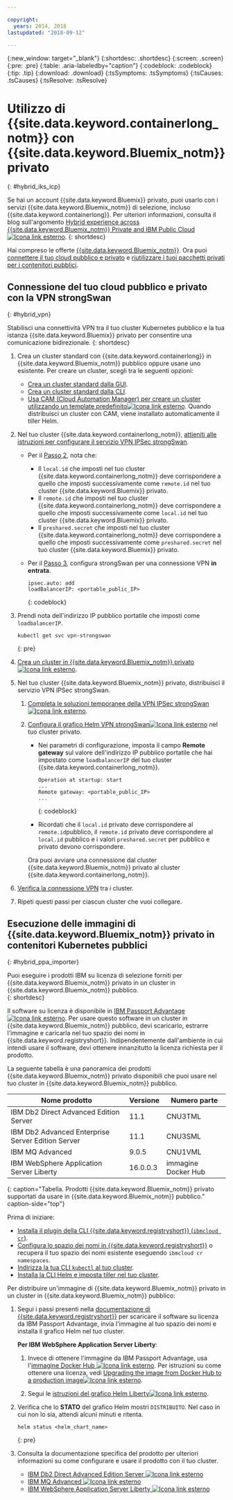 ```yaml
---

copyright:
  years: 2014, 2018
lastupdated: "2018-09-12"

---
```


{:new_window: target="_blank"}
{:shortdesc: .shortdesc}
{:screen: .screen}
{:pre: .pre}
{:table: .aria-labeledby="caption"}
{:codeblock: .codeblock}
{:tip: .tip}
{:download: .download}
{:tsSymptoms: .tsSymptoms}
{:tsCauses: .tsCauses}
{:tsResolve: .tsResolve}


# Utilizzo di {{site.data.keyword.containerlong_notm}} con {{site.data.keyword.Bluemix_notm}} privato
{: #hybrid_iks_icp}

Se hai un account {{site.data.keyword.Bluemix}} privato, puoi usarlo con i servizi {{site.data.keyword.Bluemix_notm}} di selezione, incluso {{site.data.keyword.containerlong}}. Per ulteriori informazioni, consulta il blog sull'argomento [Hybrid experience across {{site.data.keyword.Bluemix_notm}} Private and IBM Public Cloud![Icona link esterno](../icons/launch-glyph.svg "Icona link esterno")](http://ibm.biz/hybridJune2018).
{: shortdesc}

Hai compreso le offerte [{{site.data.keyword.Bluemix_notm}}](cs_why.html#differentiation). Ora puoi [connettere il tuo cloud pubblico e privato](#hybrid_vpn) e [riutilizzare i tuoi pacchetti privati per i contenitori pubblici](#hybrid_ppa_importer).

## Connessione del tuo cloud pubblico e privato con la VPN strongSwan
{: #hybrid_vpn}

Stabilisci una connettività VPN tra il tuo cluster Kubernetes pubblico e la tua istanza {{site.data.keyword.Bluemix}} privato per consentire una comunicazione bidirezionale.
{: shortdesc}

1.  Crea un cluster standard con {{site.data.keyword.containerlong}} in {{site.data.keyword.Bluemix_notm}} pubblico oppure usane uno esistente. Per creare un cluster, scegli tra le seguenti opzioni: 
    - [Crea un cluster standard dalla GUI](cs_clusters.html#clusters_ui). 
    - [Crea un cluster standard dalla CLI](cs_clusters.html#clusters_cli). 
    - [Usa CAM (Cloud Automation Manager) per creare un cluster utilizzando un template predefinito![Icona link esterno](../icons/launch-glyph.svg "Icona link esterno")](https://www.ibm.com/support/knowledgecenter/SS2L37_2.1.0.3/cam_deploy_IKS.html). Quando distribuisci un cluster con CAM, viene installato automaticamente il tiller Helm.

2.  Nel tuo cluster {{site.data.keyword.containerlong_notm}}, [attieniti alle istruzioni per configurare il servizio VPN IPSec strongSwan](cs_vpn.html#vpn_configure). 

    *  Per il [Passo 2](cs_vpn.html#strongswan_2), nota che:

       * Il `local.id` che imposti nel tuo cluster {{site.data.keyword.containerlong_notm}} deve corrispondere a quello che imposti successivamente come `remote.id` nel tuo cluster {{site.data.keyword.Bluemix}} privato. 
       * Il `remote.id` che imposti nel tuo cluster {{site.data.keyword.containerlong_notm}} deve corrispondere a quello che imposti successivamente come `local.id` nel tuo cluster {{site.data.keyword.Bluemix}} privato.
       * Il `preshared.secret` che imposti nel tuo cluster {{site.data.keyword.containerlong_notm}} deve corrispondere a quello che imposti successivamente come `preshared.secret` nel tuo cluster {{site.data.keyword.Bluemix}} privato.

    *  Per il [Passo 3](cs_vpn.html#strongswan_3), configura strongSwan per una connessione VPN **in entrata**.

       ```
       ipsec.auto: add
       loadBalancerIP: <portable_public_IP>
       ```
       {: codeblock}

3.  Prendi nota dell'indirizzo IP pubblico portatile che imposti come `loadbalancerIP`.

    ```
    kubectl get svc vpn-strongswan
    ```
    {: pre}

4.  [Crea un cluster in {{site.data.keyword.Bluemix_notm}} privato![Icona link esterno](../icons/launch-glyph.svg "Icona link esterno")](https://www.ibm.com/support/knowledgecenter/SSBS6K_2.1.0.3/installing/installing.html).

5.  Nel tuo cluster {{site.data.keyword.Bluemix_notm}} privato, distribuisci il servizio VPN IPSec strongSwan.

    1.  [Completa le soluzioni temporanee della VPN IPSec strongSwan ![Icona link esterno](../icons/launch-glyph.svg "Icona link esterno")](https://www.ibm.com/support/knowledgecenter/SS2L37_2.1.0.3/cam_strongswan.html). 

    2.  [Configura il grafico Helm VPN strongSwan![Icona link esterno](../icons/launch-glyph.svg "Icona link esterno")](https://www.ibm.com/support/knowledgecenter/SSBS6K_2.1.0.3/app_center/create_release.html) nel tuo cluster privato. 
    
        *  Nei parametri di configurazione, imposta il campo **Remote gateway** sul valore dell'indirizzo IP pubblico portatile che hai impostato come `loadbalancerIP` del tuo cluster {{site.data.keyword.containerlong_notm}}.
    
           ```
           Operation at startup: start
           ...
           Remote gateway: <portable_public_IP>
           ...
           ```
           {: codeblock}
    
        *  Ricordati che il `local.id` privato deve corrispondere al `remote.id`pubblico, il `remote.id` privato deve corrispondere al `local.id` pubblico e i valori `preshared.secret` per pubblico e privato devono corrispondere.
        
        Ora puoi avviare una connessione dal cluster {{site.data.keyword.Bluemix_notm}} privato al cluster {{site.data.keyword.containerlong_notm}}.

7.  [Verifica la connessione VPN](cs_vpn.html#vpn_test) tra i cluster.

8.  Ripeti questi passi per ciascun cluster che vuoi collegare. 


## Esecuzione delle immagini di {{site.data.keyword.Bluemix_notm}} privato in contenitori Kubernetes pubblici
{: #hybrid_ppa_importer}

Puoi eseguire i prodotti IBM su licenza di selezione forniti per {{site.data.keyword.Bluemix_notm}} privato in un cluster in {{site.data.keyword.Bluemix_notm}} pubblico.  
{: shortdesc}

Il software su licenza è disponibile in [IBM Passport Advantage ![Icona link esterno](../icons/launch-glyph.svg "Icona link esterno")](https://www-01.ibm.com/software/passportadvantage/index.html). Per usare questo software in un cluster in {{site.data.keyword.Bluemix_notm}} pubblico, devi scaricarlo, estrarre l'immagine e caricarla nel tuo spazio dei nomi in {{site.data.keyword.registryshort}}. Indipendentemente dall'ambiente in cui intendi usare il software, devi ottenere innanzitutto la licenza richiesta per il prodotto. 

La seguente tabella è una panoramica dei prodotti {{site.data.keyword.Bluemix_notm}} privato disponibili che puoi usare nel tuo cluster in {{site.data.keyword.Bluemix_notm}} pubblico.

| Nome prodotto | Versione | Numero parte |
| --- | --- | --- |
| IBM Db2 Direct Advanced Edition Server | 11.1 | CNU3TML |
| IBM Db2 Advanced Enterprise Server Edition Server | 11.1 | CNU3SML |
| IBM MQ Advanced | 9.0.5 | CNU1VML |
| IBM WebSphere Application Server Liberty | 16.0.0.3 | immagine Docker Hub |
{: caption="Tabella. Prodotti {{site.data.keyword.Bluemix_notm}} privato supportati da usare in {{site.data.keyword.Bluemix_notm}} pubblico." caption-side="top"}

Prima di iniziare: 
- [Installa il plugin della CLI {{site.data.keyword.registryshort}} (`ibmcloud cr`)](/docs/services/Registry/registry_setup_cli_namespace.html#registry_cli_install). 
- [Configura lo spazio dei nomi in {{site.data.keyword.registryshort}}](/docs/services/Registry/registry_setup_cli_namespace.html#registry_namespace_add) o recupera il tuo spazio dei nomi esistente eseguendo `ibmcloud cr namespaces`. 
- [Indirizza la tua CLI `kubectl` al tuo cluster](/docs/containers/cs_cli_install.html#cs_cli_configure). 
- [Installa la CLI Helm e imposta tiller nel tuo cluster](/docs/containers/cs_integrations.html#helm). 

Per distribuire un'immagine di {{site.data.keyword.Bluemix_notm}} privato in un cluster in {{site.data.keyword.Bluemix_notm}} pubblico:

1.  Segui i passi presenti nella [documentazione di {{site.data.keyword.registryshort}}](/docs/services/Registry/ts_index.html#ts_ppa) per scaricare il software su licenza da IBM Passport Advantage, invia l'immagine al tuo spazio dei nomi e installa il grafico Helm nel tuo cluster. 

    **Per IBM WebSphere Application Server Liberty**:
    
    1.  Invece di ottenere l'immagine da IBM Passport Advantage, usa l'[immagine Docker Hub ![Icona link esterno](../icons/launch-glyph.svg "Icona link esterno")](https://hub.docker.com/_/websphere-liberty/). Per istruzioni su come ottenere una licenza, vedi [Upgrading the image from Docker Hub to a production image![Icona link esterno](../icons/launch-glyph.svg "Icona link esterno")](https://github.com/WASdev/ci.docker/tree/master/ga/production-upgrade).
    
    2.  Segui le [istruzioni del grafico Helm Liberty![Icona link esterno](../icons/launch-glyph.svg "Icona link esterno")](https://www.ibm.com/support/knowledgecenter/en/SSEQTP_liberty/com.ibm.websphere.wlp.doc/ae/rwlp_icp_helm.html). 

2.  Verifica che lo **STATO** del grafico Helm mostri `DISTRIBUITO`. Nel caso in cui non lo sia, attendi alcuni minuti e ritenta.
    ```
    helm status <helm_chart_name>
    ```
    {: pre}
   
3.  Consulta la documentazione specifica del prodotto per ulteriori informazioni su come configurare e usare il prodotto con il tuo cluster. 

    - [IBM Db2 Direct Advanced Edition Server ![Icona link esterno](../icons/launch-glyph.svg "Icona link esterno")](https://www.ibm.com/support/knowledgecenter/en/SSEPGG_11.1.0/com.ibm.db2.luw.licensing.doc/doc/c0070181.html) 
    - [IBM MQ Advanced ![Icona link esterno](../icons/launch-glyph.svg "Icona link esterno")](https://www.ibm.com/support/knowledgecenter/en/SSFKSJ_9.0.0/com.ibm.mq.helphome.v90.doc/WelcomePagev9r0.html)
    - [IBM WebSphere Application Server Liberty ![Icona link esterno](../icons/launch-glyph.svg "Icona link esterno")](https://www.ibm.com/support/knowledgecenter/en/SSEQTP_liberty/as_ditamaps/was900_welcome_liberty.html)
